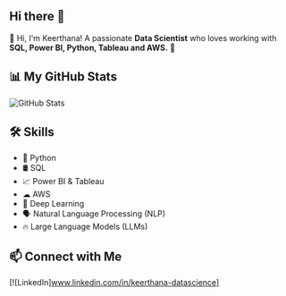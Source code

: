 ## Hi there 👋

👋 Hi, I'm Keerthana! A passionate **Data Scientist** who loves working with **SQL, Power BI, Python, Tableau and AWS.** 🚀  

## 📊 My GitHub Stats  
![GitHub Stats](https://github-readme-stats.vercel.app/api?username=YourGitHubUsername&show_icons=true&theme=radical)

## 🛠 Skills  
- 🐍 Python  
- 🛢 SQL  
- 📈 Power BI & Tableau  
- ☁ AWS  
- 🤖 Deep Learning  
- 🗣 Natural Language Processing (NLP)  
- 🔥 Large Language Models (LLMs) 

## 📫 Connect with Me  
[![LinkedIn]www.linkedin.com/in/keerthana-datascience]
